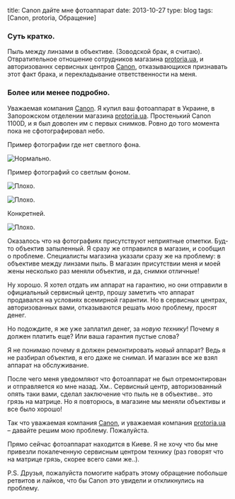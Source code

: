 title: Canon дайте мне фотоаппарат
date: 2013-10-27
type: blog
tags: [Canon, protoria, Обращение]

### Суть кратко.

Пыль между линзами в объективе. (Зоводской брак, я считаю). Отвратительное отношение сотрудников магазина [protoria.ua](http://protoria.ua/), и авторизованнх сервисных центров [Canon](http://www.canon.ua/), отказывающихся признавать этот факт брака, и перекладывание ответственности на меня.

### Более или менее подробно.

Уважаемая компания [Canon](http://www.canon.ua/). Я купил ваш фотоаппарат в Украине, в Запорожском отделении магазина [protoria.ua](http://protoria.ua/). Простенький Canon 1100D, и я был доволен им с первых снимков. Ровно до того момента пока не сфотографировал небо. 

Пример фотографии где нет светлого фона.

![Нормально.](/static/files/di8p.jpg)

Пример фотографий со светлым фоном.

![Плохо.](/static/files/jf21.jpg)

![Плохо.](/static/files/t536.jpg)

Конкретней.

![Плохо.](/static/files/obat.jpg)

Оказалось что на фотографиях присутствуют неприятные отметки. Буд-то объектив запыленный. Я сразу же отправился в магазин, и сообщил о проблеме. Специалисты магазина указали сразу же на проблему: в объективе между линзами пыль. В магазин присутствии меня и моей жены несколько раз меняли объектив, и да, снимки отличные!

Ну хорошо. Я хотел отдать им аппарат на гарантию, но они отправили в официальный сервисный центр, прошу заметить что аппарат продавался на условиях всемирной гарантии. Но в сервисных центрах, авторизованных вами, отказываются решать мою проблему, просят денег.

Но подождите, я же уже заплатил денег, за *новую технику*! Почему я должен платить еще? Или ваша гарантия пустые слова?

Я не понимаю почему я должен ремонтировать *новый* аппарат? Ведь я не разбирал объектив, я его даже не снимал. И магазин все же взял аппарат на обслуживание.

После чего меня уведомляют что фотоаппарат не был отремонтирован и отправляется ко мне назад. Хм.. Сервисный центр, авторизованный опять таки вами, сделал заключение что пыль не в объективе.. это грязь на матрице. Но я повторюсь, в магазине мы меняли объективы и все было хорошо! 

Так что уважаемая компания [Canon](http://www.canon.ua/), и уважаемая компания [protoria.ua](http://protoria.ua/) – давайте решим мою проблему. Пожалуйста.

Прямо сейчас фотоаппарат находится в Киеве. Я не хочу что бы мне привезли покалеченную сервисным центром технику (раз говорят что на матрице грязь, скорее всего сами же..).

P.S. Друзья, пожалуйста помогите набрать этому обращение побольше ретвитов и лайков, что бы Canon это увидели и откликнулись на проблему.